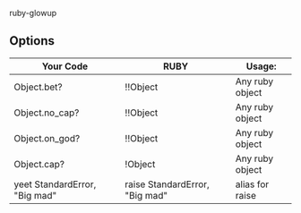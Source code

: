  ruby-glowup

## Options

| Your Code                                       | RUBY                                            | Usage:           |
|-------------------------------------------------|-------------------------------------------------|------------------|
|Object.bet?                                      | !!Object                                        | Any ruby object  |
|Object.no_cap?                                   | !!Object                                        | Any ruby object  |
|Object.on_god?                                   | !!Object                                        | Any ruby object  |
|Object.cap?                                      | !Object                                         | Any ruby object  |
|yeet StandardError, "Big mad"                    | raise StandardError, "Big mad"                  | alias for raise  |
